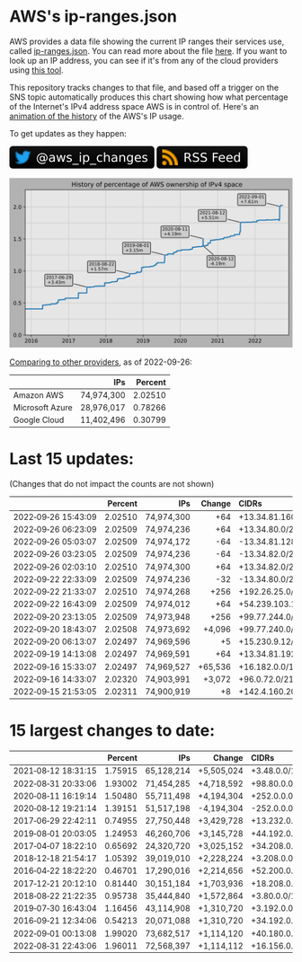 # AWS's ip-ranges.json

AWS provides a data file showing the current IP ranges their
services use, called [ip-ranges.json](https://ip-ranges.amazonaws.com/ip-ranges.json).
You can read more about the file [here](https://docs.aws.amazon.com/general/latest/gr/aws-ip-ranges.html).
If you want to look up an IP address, you can see if it's from any of the cloud providers using [this tool](https://seligman.github.io/cloud-ips/).

This repository tracks changes to that file, and based off a trigger on the SNS topic 
automatically produces this chart showing how what percentage of the Internet's IPv4 
address space AWS is in control of.  Here's an 
[animation of the history](https://youtu.be/Su25yl7eol8) of the AWS's IP usage.

To get updates as they happen:

[![@aws_ip_changes on twitter](images/twitter_badge.svg)](https://twitter.com/aws_ip_changes) [![RSS Icon](images/rss_badge.svg)](https://raw.githubusercontent.com/seligman/aws-ip-ranges/master/rss.xml)

![History of AWS](history_count.svg)

[Comparing to other providers](https://github.com/seligman/cloud_sizes), as of 2022-09-26:

| | IPs | Percent |
| --- | ---: | ---: |
| Amazon AWS | 74,974,300 | 2.02510 |
| Microsoft Azure | 28,976,017 | 0.78266 |
| Google Cloud | 11,402,496 | 0.30799 |


# Last 15 updates:

(Changes that do not impact the counts are not shown)

| | Percent | IPs | Change | CIDRs |
| :--- | ---: | ---: | ---: | :--- |
| 2022&#8209;09&#8209;26&nbsp;15:43:09 | 2.02510 | 74,974,300 | +64 | +13.34.81.160/27,&nbsp;+13.34.82.0/27 |
| 2022&#8209;09&#8209;26&nbsp;06:23:09 | 2.02509 | 74,974,236 | +64 | +13.34.80.0/27,&nbsp;+13.34.81.128/27 |
| 2022&#8209;09&#8209;26&nbsp;05:03:07 | 2.02509 | 74,974,172 | -64 | -13.34.81.128/26 |
| 2022&#8209;09&#8209;26&nbsp;03:23:05 | 2.02509 | 74,974,236 | -64 | -13.34.82.0/26 |
| 2022&#8209;09&#8209;26&nbsp;02:03:10 | 2.02510 | 74,974,300 | +64 | +13.34.82.0/26 |
| 2022&#8209;09&#8209;22&nbsp;22:33:09 | 2.02509 | 74,974,236 | -32 | -13.34.80.0/27 |
| 2022&#8209;09&#8209;22&nbsp;21:33:07 | 2.02510 | 74,974,268 | +256 | +192.26.25.0/24 |
| 2022&#8209;09&#8209;22&nbsp;16:43:09 | 2.02509 | 74,974,012 | +64 | +54.239.103.128/26 |
| 2022&#8209;09&#8209;20&nbsp;23:13:05 | 2.02509 | 74,973,948 | +256 | +99.77.244.0/24 |
| 2022&#8209;09&#8209;20&nbsp;18:43:07 | 2.02508 | 74,973,692 | +4,096 | +99.77.240.0/22,&nbsp;+99.77.234.0/23,&nbsp;+99.77.236.0/23,&nbsp;... |
| 2022&#8209;09&#8209;20&nbsp;06:13:07 | 2.02497 | 74,969,596 | +5 | +15.230.9.12/30,&nbsp;+15.230.9.248/32 |
| 2022&#8209;09&#8209;19&nbsp;14:13:08 | 2.02497 | 74,969,591 | +64 | +13.34.81.192/26 |
| 2022&#8209;09&#8209;16&nbsp;15:33:07 | 2.02497 | 74,969,527 | +65,536 | +16.182.0.0/16 |
| 2022&#8209;09&#8209;16&nbsp;14:33:07 | 2.02320 | 74,903,991 | +3,072 | +96.0.72.0/21,&nbsp;+96.0.80.0/22 |
| 2022&#8209;09&#8209;15&nbsp;21:53:05 | 2.02311 | 74,900,919 | +8 | +142.4.160.200/29 |


# 15 largest changes to date:

| | Percent | IPs | Change | CIDRs |
| :--- | ---: | ---: | ---: | :--- |
| 2021&#8209;08&#8209;12&nbsp;18:31:15 | 1.75915 | 65,128,214 | +5,505,024 | +3.48.0.0/12,&nbsp;+35.96.0.0/12,&nbsp;+3.152.0.0/13,&nbsp;... |
| 2022&#8209;08&#8209;31&nbsp;20:33:06 | 1.93002 | 71,454,285 | +4,718,592 | +98.80.0.0/12,&nbsp;+184.32.0.0/12,&nbsp;+13.184.0.0/13,&nbsp;... |
| 2020&#8209;08&#8209;11&nbsp;16:19:14 | 1.50480 | 55,711,498 | +4,194,304 | +252.0.0.0/10 |
| 2020&#8209;08&#8209;12&nbsp;19:21:14 | 1.39151 | 51,517,198 | -4,194,304 | -252.0.0.0/10 |
| 2017&#8209;06&#8209;29&nbsp;22:42:11 | 0.74955 | 27,750,448 | +3,429,728 | +13.232.0.0/13,&nbsp;+34.240.0.0/13,&nbsp;+35.168.0.0/13,&nbsp;... |
| 2019&#8209;08&#8209;01&nbsp;20:03:05 | 1.24953 | 46,260,706 | +3,145,728 | +44.192.0.0/10,&nbsp;-3.192.0.0/12 |
| 2017&#8209;04&#8209;07&nbsp;18:22:10 | 0.65692 | 24,320,720 | +3,025,152 | +34.208.0.0/12,&nbsp;+34.224.0.0/12,&nbsp;+13.58.0.0/15,&nbsp;... |
| 2018&#8209;12&#8209;18&nbsp;21:54:17 | 1.05392 | 39,019,010 | +2,228,224 | +3.208.0.0/12,&nbsp;+3.224.0.0/12,&nbsp;+13.48.0.0/15 |
| 2016&#8209;04&#8209;22&nbsp;18:22:20 | 0.46701 | 17,290,016 | +2,214,656 | +52.200.0.0/13,&nbsp;+52.208.0.0/13,&nbsp;+52.36.0.0/14,&nbsp;... |
| 2017&#8209;12&#8209;21&nbsp;20:12:10 | 0.81440 | 30,151,184 | +1,703,936 | +18.208.0.0/13,&nbsp;+18.204.0.0/14,&nbsp;+18.224.0.0/14,&nbsp;... |
| 2018&#8209;08&#8209;22&nbsp;21:22:35 | 0.95738 | 35,444,840 | +1,572,864 | +3.80.0.0/12,&nbsp;+3.16.0.0/14,&nbsp;+3.40.0.0/14 |
| 2019&#8209;07&#8209;30&nbsp;16:43:04 | 1.16456 | 43,114,908 | +1,310,720 | +3.192.0.0/12,&nbsp;+15.222.0.0/15,&nbsp;+15.236.0.0/15 |
| 2016&#8209;09&#8209;21&nbsp;12:34:06 | 0.54213 | 20,071,088 | +1,310,720 | +34.192.0.0/12,&nbsp;+35.156.0.0/14,&nbsp;+52.219.68.0/22,&nbsp;... |
| 2022&#8209;09&#8209;01&nbsp;00:13:08 | 1.99020 | 73,682,517 | +1,114,120 | +40.180.0.0/15,&nbsp;+54.6.0.0/15,&nbsp;+54.20.0.0/15,&nbsp;... |
| 2022&#8209;08&#8209;31&nbsp;22:43:06 | 1.96011 | 72,568,397 | +1,114,112 | +16.156.0.0/14,&nbsp;+16.176.0.0/14,&nbsp;+40.164.0.0/14,&nbsp;... |

